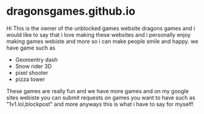 # dragonsgames.github.io

Hi This is the owner of the unblocked games website dragons games and i would like to say
that i love making these websites and i personally enjoy making games webiste and more so
i can make people smile and happy.
we have game such as
* Geomentry dash
* Snow rider 3D
* pixel shooter
* pizza tower

These games are really fun and we have more games and on my google sites webiste
you can submit requests on games you want to have such as "1v1.lol,blockpost" and more
anyways this is what i have to say for myself!
